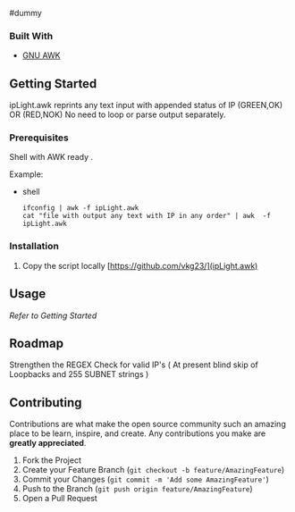 #dummy

### Built With
* [GNU AWK](https://www.gnu.org/software/gawk/)


<!-- GETTING STARTED -->
## Getting Started

ipLight.awk reprints any text input with appended status of IP (GREEN,OK) OR (RED,NOK)
No need to loop or parse output separately. 

### Prerequisites
Shell with AWK ready . 

Example: 

* shell
  ```
  ifconfig | awk -f ipLight.awk
  cat "file with output any text with IP in any order" | awk  -f ipLight.awk
  
  ```

### Installation

1. Copy the script locally  [https://github.com/vkg23/](ipLight.awk)


<!-- USAGE EXAMPLES -->
## Usage


_Refer to Getting Started_



<!-- ROADMAP -->
## Roadmap

Strengthen the REGEX Check for valid IP's ( At present blind skip of Loopbacks and 255 SUBNET strings ) 


<!-- CONTRIBUTING -->
## Contributing

Contributions are what make the open source community such an amazing place to be learn, inspire, and create. Any contributions you make are **greatly appreciated**.

1. Fork the Project
2. Create your Feature Branch (`git checkout -b feature/AmazingFeature`)
3. Commit your Changes (`git commit -m 'Add some AmazingFeature'`)
4. Push to the Branch (`git push origin feature/AmazingFeature`)
5. Open a Pull Request
